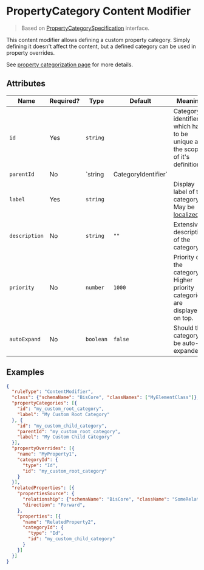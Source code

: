 # PropertyCategory Content Modifier

> Based on [PropertyCategorySpecification]($presentation-common) interface.

This content modifier allows defining a custom property category. Simply defining it doesn't affect the content,
but a defined category can be used in property overrides.

See [property categorization page](./PropertyCategorization.md) for more details.

## Attributes

| Name          | Required? | Type                          | Default | Meaning
| ------------- | --------- | ----------------------------- | ------- | -------
| `id`          | Yes       | `string`                      |         | Category identifier which has to be unique at the scope of it's definition.
| `parentId`    | No        | `string | CategoryIdentifier` |         | Identifier of a parent category. When specifying the parent category by ID, it has to be available in the scope of this category definition.
| `label`       | Yes       | `string`                      |         | Display label of the category. May be [localized](../Localization.md).
| `description` | No        | `string`                      | `""`    | Extensive description of the category.
| `priority`    | No        | `number`                      | `1000`  | Priority of the category. Higher priority categories are displayed on top.
| `autoExpand`  | No        | `boolean`                     | `false` | Should this category be auto-expanded.

## Examples

```JSON
{
  "ruleType": "ContentModifier",
  "class": {"schemaName": "BisCore", "classNames": ["MyElementClass"]},
  "propertyCategories": [{
    "id": "my_custom_root_category",
    "label": "My Custom Root Category"
  }, {
    "id": "my_custom_child_category",
    "parentId": "my_custom_root_category",
    "label": "My Custom Child Category"
  }],
  "propertyOverrides": [{
    "name": "MyProperty1",
    "categoryId": {
      "type": "Id",
      "id": "my_custom_root_category"
    }
  }],
  "relatedProperties": [{
    "propertiesSource": {
      "relationship": {"schemaName": "BisCore", "className": "SomeRelationship"},
      "direction": "Forward",
    },
    "properties": [{
      "name": "RelatedProperty2",
      "categoryId": {
        "type": "Id",
        "id": "my_custom_child_category"
      }
    }]
  }]
}
```
